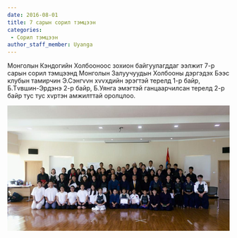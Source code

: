 ```yaml
---
date: 2016-08-01
title: 7 сарын сорил тэмцээн
categories:
 - Сорил тэмцээн
author_staff_member: Uyanga
---
```

Монголын Кэндогийн Холбооноос зохион байгуулагддаг ээлжит 7-р сарын сорил тэмцээнд Монголын Залуучуудын Холбооны дэргэдэх Бээс клубын тамирчин Э.Сэнгvvн хvvхдийн эрэгтэй терелд 1-р байр, Б.Тvвшин-Эрдэнэ 2-р байр, Б.Уянга эмэгтэй ганцаарчилсан терелд 2-р байр тус тус хvртэн амжилттай оролцлоо.

![Soril temtseen](https://raw.githubusercontent.com/basekendo/basekendo.github.io/main/.images/soril-temtseen.jpg)